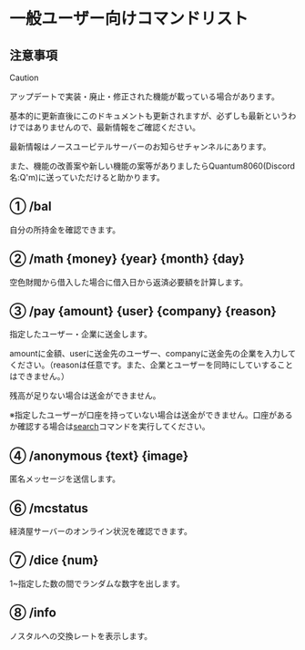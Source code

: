 # 一般ユーザー向けコマンドリスト

## 注意事項
> [!CAUTION]
> アップデートで実装・廃止・修正された機能が載っている場合があります。
>
> 基本的に更新直後にこのドキュメントも更新されますが、必ずしも最新というわけではありませんので、最新情報をご確認ください。
>
> 最新情報はノースユーピテルサーバーのお知らせチャンネルにあります。
>
> また、機能の改善案や新しい機能の案等がありましたらQuantum8060(Discord名:Q'm)に送っていただけると助かります。

## ① /bal

自分の所持金を確認できます。


## ② /math \{money\} \{year\} \{month\} \{day\}

空色財閥から借入した場合に借入日から返済必要額を計算します。


## ③ /pay \{amount\} \{user\} \{company\} \{reason\}

指定したユーザー・企業に送金します。

amountに金額、userに送金先のユーザー、companyに送金先の企業を入力してください。（reasonは任意です。また、企業とユーザーを同時にしていすることはできません。）

残高が足りない場合は送金ができません。

※指定したユーザーが口座を持っていない場合は送金ができません。口座があるか確認する場合は[search](https://github.com/Quantum8060-org/North-Jupiter-BOT-docs/blob/main/docs/COMMANDS.md#-search-user)コマンドを実行してください。


## ④ /anonymous \{text\} \{image\}

匿名メッセージを送信します。


## ⑥ /mcstatus
経済屋サーバーのオンライン状況を確認できます。


## ⑦ /dice \{num\}

1~指定した数の間でランダムな数字を出します。


## ⑧ /info

ノスタルへの交換レートを表示します。
